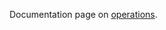 Documentation page on [operations](https://jbreckmckye.gitbook.io/node-ts-architecture/step-by-step/operations).